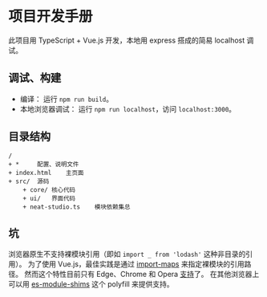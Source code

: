 # 项目开发手册

此项目用 TypeScript + Vue.js 开发，本地用 express 搭成的简易 localhost 调试。

## 调试、构建

- 编译：
	运行 `npm run build`。
- 本地浏览器调试：
	运行 `npm run localhost`，访问 `localhost:3000`。

## 目录结构

```plaintext
/
+ *		配置、说明文件
+ index.html	主页面
+ src/	源码
	+ core/	核心代码
	+ ui/	界面代码
	+ neat-studio.ts	模块依赖集总
```

## 坑

浏览器原生不支持裸模块引用（即如 `import _ from 'lodash'` 这种非目录的引用）。
为了使用 Vue.js，最佳实践是通过 [import-maps](
	https://github.com/WICG/import-maps
) 来指定裸模块的引用路径。
然而这个特性目前只有 Edge、Chrome 和 Opera [支持](
	https://caniuse.com/import-maps
)了。
在其他浏览器上可以用 [es-module-shims](
	https://github.com/guybedford/es-module-shims
) 这个 polyfill 来提供支持。
